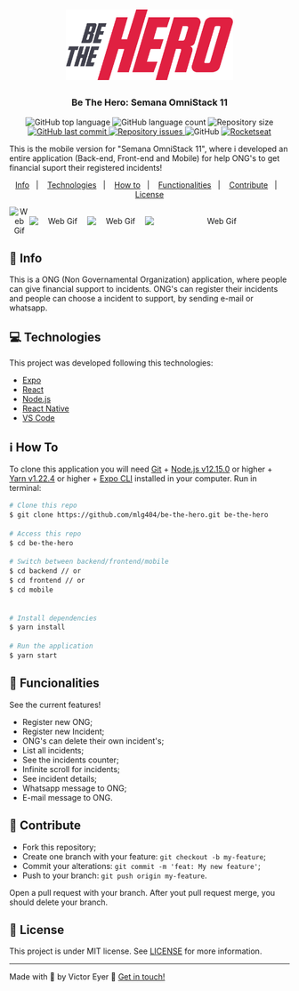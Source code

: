 <h1 align="center">
  <img alt="Be The Hero" title="Be The Hero" src=".github/logo.svg" width="300px" />
</h1>

<h3 align="center">
  Be The Hero: Semana OmniStack 11
</h3>

<p align="center">
  <img alt="GitHub top language" src="https://img.shields.io/github/languages/top/mlg404/be-the-hero.svg">
  
  <img alt="GitHub language count" src="https://img.shields.io/github/languages/count/mlg404/be-the-hero.svg">
   
  <img alt="Repository size" src="https://img.shields.io/github/repo-size/mlg404/be-the-hero.svg">
  <a href="https://github.com/mlg404/be-the-hero/commits/master">
    <img alt="GitHub last commit" src="https://img.shields.io/github/last-commit/mlg404/be-the-hero.svg">
  </a>
  
  <a href="https://github.com/mlg404/be-the-hero/issues">
    <img alt="Repository issues" src="https://img.shields.io/github/issues/mlg404/be-the-hero.svg">
  </a>
  
  <img alt="GitHub" src="https://img.shields.io/github/license/mlg404/be-the-hero.svg"> 

  <a href="https://github.com/Rocketseat/semana-omnistack-11">
    <img src="https://img.shields.io/static/v1?label=bys&message=Rocketseat&color=7159c1" alt="Rocketseat" />
  </a>
</p>

<p>This is the mobile version for "Semana OmniStack 11", where i developed an entire application (Back-end, Front-end and Mobile) for help ONG's to get financial suport their registered incidents!</p>

<p align="center">
  <a href="#rocket-info">Info</a>&nbsp;&nbsp;&nbsp;|&nbsp;&nbsp;&nbsp;
  <a href="#computer-technologies">Technologies</a>&nbsp;&nbsp;&nbsp;|&nbsp;&nbsp;&nbsp;
  <a href="#information_source-how-to">How to</a>&nbsp;&nbsp;&nbsp;|&nbsp;&nbsp;&nbsp;
  <a href="#mag_right-functionalities">Functionalities</a>&nbsp;&nbsp;&nbsp;|&nbsp;&nbsp;&nbsp;
  <a href="#busts_in_silhouette-contribute">Contribute</a>&nbsp;&nbsp;&nbsp;|&nbsp;&nbsp;&nbsp;
  <a href="#memo-license">License</a>
</p>

<p align="center" style="display: flex; align-items: center; justify-content:center;">
  <img alt="Web Gif" src="https://i.imgur.com/z4DCc2f.png">
  <img alt="Web Gif" src="https://i.imgur.com/LxrUk1M.png" width="200px">
  <img alt="Web Gif" src="https://i.imgur.com/CPDWvLx.png" width="200px">
  <img alt="Web Gif" src="https://i.imgur.com/GbwNFTH.png" width="500px">
</p>

## :rocket: Info

This is a ONG (Non Governamental Organization) application, where people can give financial support to incidents. ONG's can register their incidents and people can choose a incident to support, by sending e-mail or whatsapp.

## :computer: Technologies

This project was developed following this technologies:

- [Expo](https://expo.io/)
- [React](https://reactjs.org)
- [Node.js](https://nodejs.org/en/)
- [React Native](https://facebook.github.io/react-native/)
- [VS Code][vc] 



## :information_source: How To

To clone this application you will need [Git](https://git-scm.com) + [Node.js v12.15.0][nodejs] or higher + [Yarn v1.22.4][yarn] or higher + [Expo CLI][expocli] installed in your computer. Run in terminal:

```bash
# Clone this repo
$ git clone https://github.com/mlg404/be-the-hero.git be-the-hero

# Access this repo
$ cd be-the-hero

# Switch between backend/frontend/mobile
$ cd backend // or 
$ cd frontend // or 
$ cd mobile


# Install dependencies
$ yarn install

# Run the application
$ yarn start
```

## :mag_right: Funcionalities

See the current features!
- Register new ONG;
- Register new Incident;
- ONG's can delete their own incident's;
- List all incidents;
- See the incidents counter;
- Infinite scroll for incidents;
- See incident details;
- Whatsapp message to ONG;
- E-mail message to ONG.

## :busts_in_silhouette: Contribute

- Fork this repository;
- Create one branch with your feature: `git checkout -b my-feature`;
- Commit your alterations: `git commit -m 'feat: My new feature'`;
- Push to your branch: `git push origin my-feature`.

Open a pull request with your branch. After yout pull request merge, you should delete your branch.

## :memo: License
This project is under MIT license. See [LICENSE](https://github.com/mlg404/be-the-hero/blob/master/LICENSE) for more information.

---

Made with 💙 by Victor Eyer :wave: [Get in touch!](https://www.linkedin.com/in/victoreyer/)

[nodejs]: https://nodejs.org/
[yarn]: https://yarnpkg.com/
[vc]: https://code.visualstudio.com/
[expocli]: https://expo.io/tools